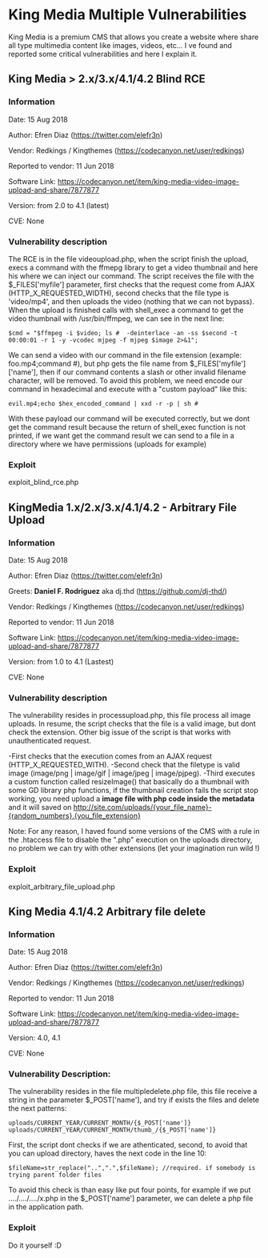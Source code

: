 # King Media Multiple Vulnerabilities
King Media is a premium CMS that allows you create a website where share all type multimedia content like images, videos, etc... I ve found and reported some critical vulnerabilities and here I explain it.

## King Media > 2.x/3.x/4.1/4.2 Blind RCE
### Information
Date: 15 Aug 2018

Author: Efren Diaz (https://twitter.com/elefr3n)

Vendor: Redkings / Kingthemes (https://codecanyon.net/user/redkings)

Reported to vendor: 11 Jun 2018

Software Link: https://codecanyon.net/item/king-media-video-image-upload-and-share/7877877

Version: from 2.0 to 4.1 (latest)

CVE: None

### Vulnerability description
The RCE is in the file videoupload.php, when the script finish the upload, execs a command with the ffmepg library to get a video thumbnail and here his where we can inject our command. The script receives the file with the $_FILES['myfile'] parameter, first checks that the request come from AJAX (HTTP_X_REQUESTED_WIDTH), second checks that the file type is 'video/mp4', and then uploads the video (nothing that we can not bypass). When the upload is finished calls with shell_exec a command to get the video thumbnail with /usr/bin/ffmpeg, we can see in the next line:
```
$cmd = "$ffmpeg -i $video; ls #  -deinterlace -an -ss $second -t 00:00:01 -r 1 -y -vcodec mjpeg -f mjpeg $image 2>&1";
```
We can send a video with our command in the file extension (example: foo.mp4;command #), but php gets the file name from $_FILES['myfile']['name'], then if our command contents a slash or other invalid filename character, will be removed. To avoid this problem, we need encode our command in hexadecimal and execute with a "custom payload" like this:
```
evil.mp4;echo $hex_encoded_command | xxd -r -p | sh #
```
With these payload our command will be executed correctly, but we dont get the command result because the return of shell_exec function is not printed, if we want get the command result we can send to a file in a directory where we have permissions (uploads for example)

### Exploit
exploit_blind_rce.php

## KingMedia 1.x/2.x/3.x/4.1/4.2 - Arbitrary File Upload

### Information
Date: 15 Aug 2018

Author: Efren Diaz (https://twitter.com/elefr3n)

Greets: **Daniel F. Rodriguez** aka dj.thd (https://github.com/dj-thd/)

Vendor: Redkings / Kingthemes (https://codecanyon.net/user/redkings)

Reported to vendor: 11 Jun 2018

Software Link: https://codecanyon.net/item/king-media-video-image-upload-and-share/7877877

Version: from 1.0 to 4.1 (Lastest)

CVE: None

### Vulnerability description
The vulnerability resides in processupload.php, this file process all image uploads. In resume, the script checks that the file is a valid image, but dont check the extension. Other big issue of the script is that works with unauthenticated request.

-First checks that the execution comes from an AJAX request (HTTP_X_REQUESTED_WITH).
-Second check that the filetype is valid image (image/png | image/gif | image/jpeg | image/pjpeg).
-Third executes a custom function called resizeImage() that basically do a thumbnail with some GD library php functions, if the thumbnail creation fails the script stop working, you need upload a **image file with php code inside the metadata** and it will saved on http://site.com/uploads/{your_file_name}-{random_numbers}.{you_file_extension}

Note: For any reason, I haved found some versions of the CMS with a rule in the .htaccess file to disable the ".php" execution on the uploads directory, no problem we can try with other extensions (let your imagination run wild !)

### Exploit
exploit_arbitrary_file_upload.php


## King Media 4.1/4.2 Arbitrary file delete
### Information
Date: 15 Aug 2018

Author: Efren Diaz (https://twitter.com/elefr3n)

Vendor: Redkings / Kingthemes (https://codecanyon.net/user/redkings)

Reported to vendor: 11 Jun 2018

Software Link: https://codecanyon.net/item/king-media-video-image-upload-and-share/7877877

Version: 4.0, 4.1

CVE: None

### Vulnerability Description:
The vulnerability resides in the file multipledelete.php file, this file receive a string in the parameter $_POST['name'], and try if exists the files and delete the next patterns:
```
uploads/CURRENT_YEAR/CURRENT_MONTH/{$_POST['name']}
uploads/CURRENT_YEAR/CURRENT_MONTH/thumb_/{$_POST['name']}
```
First, the script dont checks if we are athenticated, second, to avoid that you can upload directory, haves the next code in the line 10:
```
$fileName=str_replace("..",".",$fileName); //required. if somebody is trying parent folder files
```
To avoid this check is than easy like put four points, for example if we put ..../..../..../x.php in the $_POST['name'] parameter, we can delete a php file in the application path.

### Exploit
Do it yourself :D

